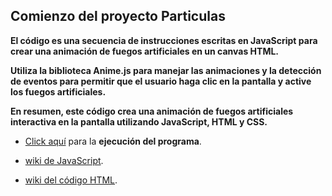 ## Comienzo del proyecto Particulas

**El código es una secuencia de instrucciones escritas en JavaScript para crear una animación de fuegos artificiales en un canvas HTML.**

**Utiliza la biblioteca Anime.js para manejar las animaciones y la detección de eventos para permitir que el usuario haga clic en la pantalla y active los fuegos artificiales.**

**En resumen, este código crea una animación de fuegos artificiales interactiva en la pantalla utilizando JavaScript, HTML y CSS.**

- [Click aquí](https://arielbetancud22.github.io/Particulas/) para la **ejecución del programa**.


- [wiki de JavaScript](https://github.com/ArielBetancud22/Particulas.wiki.git).

- [wiki del código HTML](https://github.com/ArielBetancud22/Particulas/wiki/Wiki-JavaScript).
